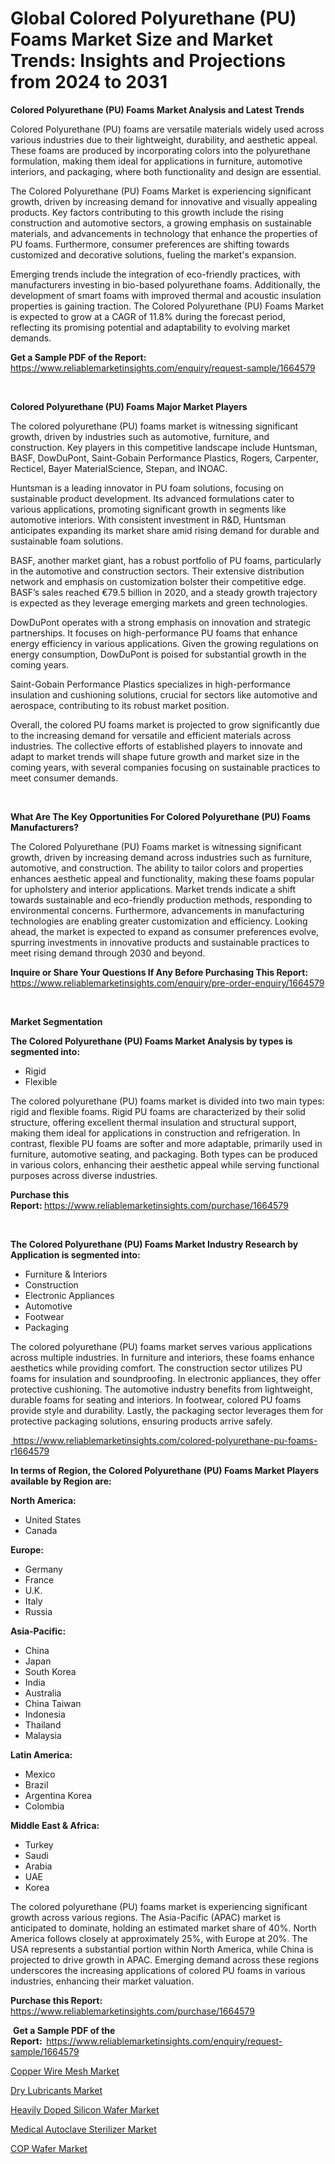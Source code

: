 <p><h1>Global Colored Polyurethane (PU) Foams Market Size and Market Trends: Insights and Projections from 2024 to 2031</h1></p><p><strong>Colored Polyurethane (PU) Foams Market Analysis and Latest Trends</strong></p>
<p><p>Colored Polyurethane (PU) foams are versatile materials widely used across various industries due to their lightweight, durability, and aesthetic appeal. These foams are produced by incorporating colors into the polyurethane formulation, making them ideal for applications in furniture, automotive interiors, and packaging, where both functionality and design are essential.</p><p>The Colored Polyurethane (PU) Foams Market is experiencing significant growth, driven by increasing demand for innovative and visually appealing products. Key factors contributing to this growth include the rising construction and automotive sectors, a growing emphasis on sustainable materials, and advancements in technology that enhance the properties of PU foams. Furthermore, consumer preferences are shifting towards customized and decorative solutions, fueling the market's expansion.</p><p>Emerging trends include the integration of eco-friendly practices, with manufacturers investing in bio-based polyurethane foams. Additionally, the development of smart foams with improved thermal and acoustic insulation properties is gaining traction. The Colored Polyurethane (PU) Foams Market is expected to grow at a CAGR of 11.8% during the forecast period, reflecting its promising potential and adaptability to evolving market demands.</p></p>
<p><strong>Get a Sample PDF of the Report:&nbsp;</strong> <a href="https://www.reliablemarketinsights.com/enquiry/request-sample/1664579?utm_campaign=2013&utm_medium=2&utm_source=Github&utm_content=ia&utm_term=27122024&utm_id=colored-polyurethane-pu-foams">https://www.reliablemarketinsights.com/enquiry/request-sample/1664579</a></p>
<p>&nbsp;</p>
<p><strong>Colored Polyurethane (PU) Foams Major Market Players</strong></p>
<p><p>The colored polyurethane (PU) foams market is witnessing significant growth, driven by industries such as automotive, furniture, and construction. Key players in this competitive landscape include Huntsman, BASF, DowDuPont, Saint-Gobain Performance Plastics, Rogers, Carpenter, Recticel, Bayer MaterialScience, Stepan, and INOAC.</p><p>Huntsman is a leading innovator in PU foam solutions, focusing on sustainable product development. Its advanced formulations cater to various applications, promoting significant growth in segments like automotive interiors. With consistent investment in R&D, Huntsman anticipates expanding its market share amid rising demand for durable and sustainable foam solutions.</p><p>BASF, another market giant, has a robust portfolio of PU foams, particularly in the automotive and construction sectors. Their extensive distribution network and emphasis on customization bolster their competitive edge. BASF’s sales reached €79.5 billion in 2020, and a steady growth trajectory is expected as they leverage emerging markets and green technologies.</p><p>DowDuPont operates with a strong emphasis on innovation and strategic partnerships. It focuses on high-performance PU foams that enhance energy efficiency in various applications. Given the growing regulations on energy consumption, DowDuPont is poised for substantial growth in the coming years.</p><p>Saint-Gobain Performance Plastics specializes in high-performance insulation and cushioning solutions, crucial for sectors like automotive and aerospace, contributing to its robust market position. </p><p>Overall, the colored PU foams market is projected to grow significantly due to the increasing demand for versatile and efficient materials across industries. The collective efforts of established players to innovate and adapt to market trends will shape future growth and market size in the coming years, with several companies focusing on sustainable practices to meet consumer demands.</p></p>
<p>&nbsp;</p>
<p><strong>What Are The Key Opportunities For Colored Polyurethane (PU) Foams Manufacturers?</strong></p>
<p><p>The Colored Polyurethane (PU) Foams market is witnessing significant growth, driven by increasing demand across industries such as furniture, automotive, and construction. The ability to tailor colors and properties enhances aesthetic appeal and functionality, making these foams popular for upholstery and interior applications. Market trends indicate a shift towards sustainable and eco-friendly production methods, responding to environmental concerns. Furthermore, advancements in manufacturing technologies are enabling greater customization and efficiency. Looking ahead, the market is expected to expand as consumer preferences evolve, spurring investments in innovative products and sustainable practices to meet rising demand through 2030 and beyond.</p></p>
<p><strong>Inquire or Share Your Questions If Any Before Purchasing This Report:</strong> <a href="https://www.reliablemarketinsights.com/enquiry/pre-order-enquiry/1664579?utm_campaign=2013&utm_medium=2&utm_source=Github&utm_content=ia&utm_term=27122024&utm_id=colored-polyurethane-pu-foams">https://www.reliablemarketinsights.com/enquiry/pre-order-enquiry/1664579</a></p>
<p>&nbsp;</p>
<p><strong>Market Segmentation</strong></p>
<p><strong>The Colored Polyurethane (PU) Foams Market Analysis by types is segmented into:</strong></p>
<p><ul><li>Rigid</li><li>Flexible</li></ul></p>
<p><p>The colored polyurethane (PU) foams market is divided into two main types: rigid and flexible foams. Rigid PU foams are characterized by their solid structure, offering excellent thermal insulation and structural support, making them ideal for applications in construction and refrigeration. In contrast, flexible PU foams are softer and more adaptable, primarily used in furniture, automotive seating, and packaging. Both types can be produced in various colors, enhancing their aesthetic appeal while serving functional purposes across diverse industries.</p></p>
<p><strong>Purchase this Report:&nbsp;</strong><a href="https://www.reliablemarketinsights.com/purchase/1664579?utm_campaign=2013&utm_medium=2&utm_source=Github&utm_content=ia&utm_term=27122024&utm_id=colored-polyurethane-pu-foams">https://www.reliablemarketinsights.com/purchase/1664579</a></p>
<p>&nbsp;</p>
<p><strong>The Colored Polyurethane (PU) Foams Market Industry Research by Application is segmented into:</strong></p>
<p><ul><li>Furniture & Interiors</li><li>Construction</li><li>Electronic Appliances</li><li>Automotive</li><li>Footwear</li><li>Packaging</li></ul></p>
<p><p>The colored polyurethane (PU) foams market serves various applications across multiple industries. In furniture and interiors, these foams enhance aesthetics while providing comfort. The construction sector utilizes PU foams for insulation and soundproofing. In electronic appliances, they offer protective cushioning. The automotive industry benefits from lightweight, durable foams for seating and interiors. In footwear, colored PU foams provide style and durability. Lastly, the packaging sector leverages them for protective packaging solutions, ensuring products arrive safely.</p></p>
<p><a href="https://www.reliablemarketinsights.com/colored-polyurethane-pu-foams-r1664579?utm_campaign=2013&utm_medium=2&utm_source=Github&utm_content=ia&utm_term=27122024&utm_id=colored-polyurethane-pu-foams">&nbsp;https://www.reliablemarketinsights.com/colored-polyurethane-pu-foams-r1664579</a></p>
<p><strong>In terms of Region, the Colored Polyurethane (PU) Foams Market Players available by Region are:</strong></p>
<p>
    <p> <strong> North America: </strong>
        <ul>
            <li>United States</li>
            <li>Canada</li>
        </ul>
        </p> 
    <p> <strong> Europe: </strong>
        <ul>
            <li>Germany</li>
            <li>France</li>
            <li>U.K.</li>
            <li>Italy</li>
            <li>Russia</li>
        </ul>
        </p> 
    <p> <strong> Asia-Pacific: </strong>
        <ul>
            <li>China</li>
            <li>Japan</li>
            <li>South Korea</li>
            <li>India</li>
            <li>Australia</li>
            <li>China Taiwan</li>
            <li>Indonesia</li>
            <li>Thailand</li>
            <li>Malaysia</li>
        </ul>
        </p> 
    <p> <strong> Latin America: </strong>
        <ul>
            <li>Mexico</li>
            <li>Brazil</li>
            <li>Argentina Korea</li>
            <li>Colombia</li>
        </ul>
        </p> 
    <p> <strong> Middle East & Africa: </strong>
        <ul>
            <li>Turkey</li>
            <li>Saudi</li>
            <li>Arabia</li>
            <li>UAE</li>
            <li>Korea</li>
        </ul>
    </p>
    </p>
<p><p>The colored polyurethane (PU) foams market is experiencing significant growth across various regions. The Asia-Pacific (APAC) market is anticipated to dominate, holding an estimated market share of 40%. North America follows closely at approximately 25%, with Europe at 20%. The USA represents a substantial portion within North America, while China is projected to drive growth in APAC. Emerging demand across these regions underscores the increasing applications of colored PU foams in various industries, enhancing their market valuation.</p></p>
<p><strong>Purchase this Report: </strong><a href="https://www.reliablemarketinsights.com/purchase/1664579?utm_campaign=2013&utm_medium=2&utm_source=Github&utm_content=ia&utm_term=27122024&utm_id=colored-polyurethane-pu-foams">https://www.reliablemarketinsights.com/purchase/1664579</a></p>
<p>&nbsp;<strong>Get a Sample PDF of the Report:&nbsp;&nbsp;</strong><a href="https://www.reliablemarketinsights.com/enquiry/request-sample/1664579?utm_campaign=2013&utm_medium=2&utm_source=Github&utm_content=ia&utm_term=27122024&utm_id=colored-polyurethane-pu-foams">https://www.reliablemarketinsights.com/enquiry/request-sample/1664579</a></p>
<p><strong></strong></p>
<p><p><a href="https://www.linkedin.com/pulse/c-glance-reports-anmec?utm_campaign=2013&utm_medium=2&utm_source=Github&utm_content=ia&utm_term=27122024&utm_id=colored-polyurethane-pu-foams">Copper Wire Mesh Market</a></p><p><a href="https://www.linkedin.com/pulse/evalua-mark-research-ptwwe?utm_campaign=2013&utm_medium=2&utm_source=Github&utm_content=ia&utm_term=27122024&utm_id=colored-polyurethane-pu-foams">Dry Lubricants Market</a></p><p><a href="https://www.linkedin.com/pulse/heavily-doped-silicon-wafer-market-report-analyzing-competitive-ltuuf?utm_campaign=2013&utm_medium=2&utm_source=Github&utm_content=ia&utm_term=27122024&utm_id=colored-polyurethane-pu-foams">Heavily Doped Silicon Wafer Market</a></p><p><a href="https://www.linkedin.com/pulse/medical-autoclave-sterilizer-market-outlook-from-2024-kbmkc?utm_campaign=2013&utm_medium=2&utm_source=Github&utm_content=ia&utm_term=27122024&utm_id=colored-polyurethane-pu-foams">Medical Autoclave Sterilizer Market</a></p><p><a href="https://www.linkedin.com/pulse/industry-strategies-opportunities-cop-wafer-market-projected-ufv8f?utm_campaign=2013&utm_medium=2&utm_source=Github&utm_content=ia&utm_term=27122024&utm_id=colored-polyurethane-pu-foams">COP Wafer Market</a></p></p>